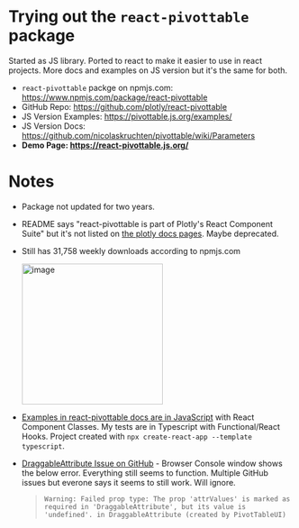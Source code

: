 # Trying out the `react-pivottable` package

Started as JS library. Ported to react to make it easier to use in react projects. More docs and examples on JS version but it's the same for both.

- `react-pivottable` packge on npmjs.com: https://www.npmjs.com/package/react-pivottable
- GitHub Repo: https://github.com/plotly/react-pivottable
- JS Version Examples: https://pivottable.js.org/examples/
- JS Version Docs: https://github.com/nicolaskruchten/pivottable/wiki/Parameters
- **Demo Page: https://react-pivottable.js.org/**

# Notes
- Package not updated for two years.
- README says "react-pivottable is part of Plotly's React Component Suite" but it's not listed on [the plotly docs pages](https://plot.ly/products/react/). Maybe deprecated.
- Still has 31,758 weekly downloads according to npmjs.com
  
  <img width="250" alt="image" src="https://user-images.githubusercontent.com/11180858/210234821-87c1ffbf-f885-4689-85b0-59f7e0656231.png">
- [Examples in react-pivottable docs are in JavaScript](https://github.com/plotly/react-pivottable/blob/master/examples/App.jsx) with React Component Classes. My tests are in Typescript with Functional/React Hooks. Project created with `npx create-react-app --template typescript`.
- [DraggableAttribute Issue on GitHub](https://github.com/plotly/react-pivottable/issues/9) - Browser Console window shows the below error. Everything still seems to function. Multiple GitHub issues but everone says it seems to still work. Will ignore.
  > `Warning: Failed prop type: The prop 'attrValues' is marked as required in 'DraggableAttribute', but its value is 'undefined'.
in DraggableAttribute (created by PivotTableUI)`
